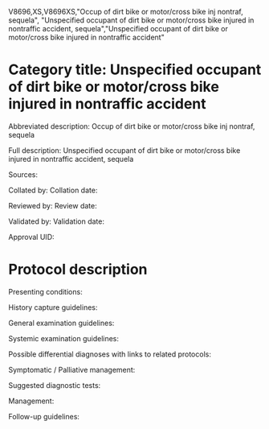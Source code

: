 V8696,XS,V8696XS,"Occup of dirt bike or motor/cross bike inj nontraf, sequela", "Unspecified occupant of dirt bike or motor/cross bike injured in nontraffic accident, sequela","Unspecified occupant of dirt bike or motor/cross bike injured in nontraffic accident"
# Category title: Unspecified occupant of dirt bike or motor/cross bike injured in nontraffic accident

Abbreviated description: Occup of dirt bike or motor/cross bike inj nontraf, sequela

Full description: Unspecified occupant of dirt bike or motor/cross bike injured in nontraffic accident, sequela

Sources:

Collated by:
Collation date:

Reviewed by:
Review date:

Validated by:
Validation date:

Approval UID:

# Protocol description

Presenting conditions:

History capture guidelines:

General examination guidelines:

Systemic examination guidelines:

Possible differential diagnoses with links to related protocols:

Symptomatic / Palliative management:

Suggested diagnostic tests:

Management:

Follow-up guidelines:
